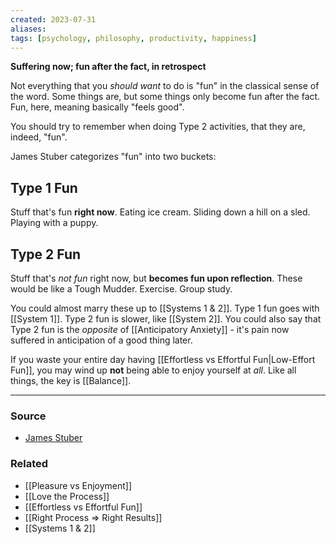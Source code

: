 ```yaml
---
created: 2023-07-31
aliases: 
tags: [psychology, philosophy, productivity, happiness]
---
```

**Suffering now; fun after the fact, in retrospect**

Not everything that you *should want* to do is "fun" in the classical sense of the word. Some things are, but some things only become fun after the fact. Fun, here, meaning basically "feels good". 

You should try to remember when doing Type 2 activities, that they are, indeed, "fun".

James Stuber categorizes "fun" into two buckets:

## Type 1 Fun
Stuff that's fun **right now**. Eating ice cream. Sliding down a hill on a sled. Playing with a puppy.

## Type 2 Fun
Stuff that's *not fun* right now, but **becomes fun upon reflection**. These would be like a Tough Mudder. Exercise. Group study.

You could almost marry these up to [[Systems 1 & 2]]. Type 1 fun goes with [[System 1]]. Type 2 fun is slower, like [[System 2]]. You could also say that Type 2 fun is the *opposite* of [[Anticipatory Anxiety]] - it's pain now suffered in anticipation of a good thing later.

If you waste your entire day having [[Effortless vs Effortful Fun|Low-Effort Fun]], you may wind up **not** being able to enjoy yourself at *all*. Like all things, the key is [[Balance]].

---
### Source
- [James Stuber](https://www.jamesstuber.com/boring-is-fun/?ref=jamesstuber.com)

### Related
- [[Pleasure vs Enjoyment]]
- [[Love the Process]]
- [[Effortless vs Effortful Fun]]
- [[Right Process ⇒ Right Results]]
- [[Systems 1 & 2]]
 